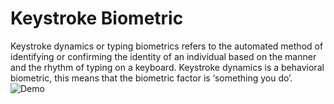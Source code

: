 # Keystroke Biometric
Keystroke dynamics or typing biometrics refers to the automated method of identifying or confirming the identity of an individual based on the manner and the rhythm of typing on a keyboard. Keystroke dynamics is a behavioral biometric, this means that the biometric factor is ‘something you do’.
![Demo](https://github.com/SuwaidAslam/Keystroke-Biometric/assets/45914161/fb4d177e-d835-4467-99e2-1d0e19100995)
